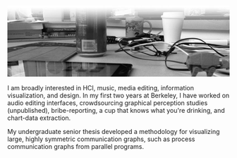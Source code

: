 ![The desk.](img/desk-fade.jpg)

I am broadly interested in HCI, music, media editing, information
visualization, and design. In my first two years at Berkeley, I have
worked on audio editing interfaces, crowdsourcing graphical perception
studies (unpublished), bribe-reporting, a cup that knows what you're
drinking, and chart-data extraction.

My undergraduate senior thesis developed a methodology for visualizing
large, highly symmetric communication graphs, such as process
communication graphs from parallel programs.

